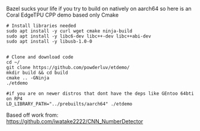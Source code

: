 Bazel sucks your life if you try to build on natively on aarch64 so here is an Coral EdgeTPU CPP demo based only Cmake


```
# Install libraries needed
sudo apt install -y curl wget cmake ninja-build
sudo apt install -y libc6-dev libc++-dev libc++abi-dev
sudo apt install -y libusb-1.0-0 


# Clone and download code
cd ~/
git clone https://github.com/powderluv/etdemo/
mkdir build && cd build
cmake .. -GNinja
./etdemo

#if you are on newer distros that dont have the deps like GEntoo 64bti on RP4 
LD_LIBRARY_PATH="../prebuilts/aarch64" ./etdemo
```

Based off work from: https://github.com/iwatake2222/CNN_NumberDetector
